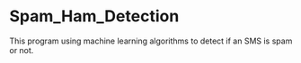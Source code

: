 # Spam_Ham_Detection
This program using machine learning algorithms to detect if an SMS is spam or not.
